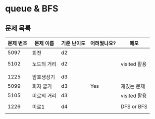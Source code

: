 # queue & BFS



## 문제 목록



| 문제 번호 | 문제 이름   | 기준 난이도 | 어려웠나요? | 메모         |
| --------- | ----------- | ----------- | ----------- | ------------ |
| 5097      | 회전        | d2          |             |              |
|           |             |             |             |              |
| 5102      | 노드의 거리 | d2          |             | visited 활용 |
|           |             |             |             |              |
|           |             |             |             |              |
| 1225      | 암호생성기  | d3          |             |              |
| 5099      | 피자 굽기   | d3          | Yes         | 재밌는 문제  |
| 5105      | 미로의 거리 | d3          |             | visited 활용 |
|           |             |             |             |              |
| 1226      | 미로1       | d4          |             | DFS or BFS   |
|           |             |             |             |              |

